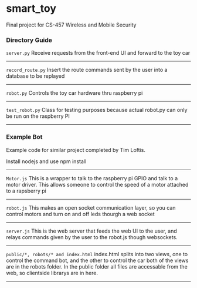 # smart_toy

Final project for CS-457 Wireless and Mobile Security

### Directory Guide
`server.py`
Receive requests from the front-end UI and forward to the toy car

***
`record_route.py`
Insert the route commands sent by the user into a database to be
replayed

***
`robot.py`
Controls the toy car hardware thru raspberry pi
***
`test_robot.py`
Class for testing purposes because actual robot.py can only be run on
the raspberry PI
***


### Example Bot

Example code for similar project completed by Tim Loftis.

Install nodejs and use npm install

***
`Motor.js`
This is a wrapper to talk to the raspberry pi GPIO and talk to a motor driver.
This allows someone to control the speed of a motor attached to a rapsberry pi
***

`robot.js`
This makes an open socket communication layer, so you can control motors and turn on and off leds thourgh a web socket
***

`server.js`
This is the web server that feeds the web UI to the user, and relays commands given by the user to the robot.js though websockets.
***

`public/*, robots/* and index.html`
index.html splits into two views, one to control the command bot, and the other to control the car both of the views are in the robots folder. In the public folder all files are accessable from the web, so clientside librarys are in here.
***
